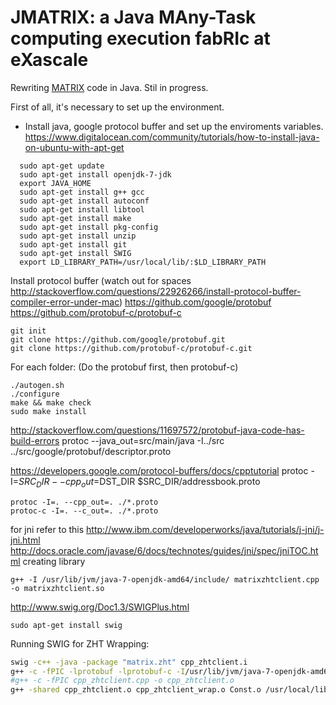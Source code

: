 # JMATRIX: a Java MAny-Task computing execution fabRIc at eXascale

Rewriting [MATRIX](https://github.com/kwangiit/matrix_v2) code in Java. Stil in progress.

First of all, it's necessary to set up the environment.
*  Install java, google protocol buffer and set up the enviroments variables.
https://www.digitalocean.com/community/tutorials/how-to-install-java-on-ubuntu-with-apt-get

```
  sudo apt-get update
  sudo apt-get install openjdk-7-jdk
  export JAVA_HOME
  sudo apt-get install g++ gcc
  sudo apt-get install autoconf
  sudo apt-get install libtool
  sudo apt-get install make
  sudo apt-get install pkg-config
  sudo apt-get install unzip
  sudo apt-get install git
  sudo apt-get install SWIG
  export LD_LIBRARY_PATH=/usr/local/lib/:$LD_LIBRARY_PATH
```

Install protocol buffer (watch out for spaces http://stackoverflow.com/questions/22926266/install-protocol-buffer-compiler-error-under-mac)
https://github.com/google/protobuf
https://github.com/protobuf-c/protobuf-c

```
git init
git clone https://github.com/google/protobuf.git 
git clone https://github.com/protobuf-c/protobuf-c.git
```

For each folder: (Do the protobuf first, then protobuf-c)
```
./autogen.sh
./configure
make && make check
sudo make install
```


http://stackoverflow.com/questions/11697572/protobuf-java-code-has-build-errors
protoc --java_out=src/main/java -I../src ../src/google/protobuf/descriptor.proto

https://developers.google.com/protocol-buffers/docs/cpptutorial
protoc -I=$SRC_DIR --cpp_out=$DST_DIR $SRC_DIR/addressbook.proto

```
protoc -I=. --cpp_out=. ./*.proto
protoc-c -I=. --c_out=. ./*.proto
```

for jni refer to this http://www.ibm.com/developerworks/java/tutorials/j-jni/j-jni.html
http://docs.oracle.com/javase/6/docs/technotes/guides/jni/spec/jniTOC.html
creating library
```
g++ -I /usr/lib/jvm/java-7-openjdk-amd64/include/ matrixzhtclient.cpp -o matrixzhtclient.so
```


http://www.swig.org/Doc1.3/SWIGPlus.html
```
sudo apt-get install swig
```

Running SWIG for ZHT Wrapping:

```bash
swig -c++ -java -package "matrix.zht" cpp_zhtclient.i
g++ -c -fPIC -lprotobuf -lprotobuf-c -I/usr/lib/jvm/java-7-openjdk-amd64/include/ cpp_zhtclient_wrap.cxx
#g++ -c -fPIC cpp_zhtclient.cpp -o cpp_zhtclient.o
g++ -shared cpp_zhtclient.o cpp_zhtclient_wrap.o Const.o /usr/local/lib/libprotobuf.so -o libcpp_zhtclient.so
```

